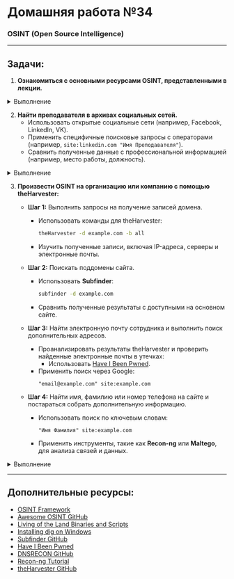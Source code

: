 # Домашняя работа №34  
### OSINT (Open Source Intelligence)

---

## Задачи:

1. **Ознакомиться с основными ресурсами OSINT, представленными в лекции.**

<details>
  <summary> Выполнение </summary>
  
В процессе изучения лекционных материалов по OSINT и работы с предложенными инструментами.

</details>

2. **Найти преподавателя в архивах социальных сетей.**
   - Использовать открытые социальные сети (например, Facebook, LinkedIn, VK).  
   - Применить специфичные поисковые запросы с операторами (например, `site:linkedin.com "Имя Преподавателя"`).  
   - Сравнить полученные данные с профессиональной информацией (например, место работы, должность).  

<details>
  <summary> Выполнение </summary>
  
В процессе

</details>

3. **Произвести OSINT на организацию или компанию с помощью theHarvester:**
    - **Шаг 1:** Выполнить запросы на получение записей домена.  
      - Использовать команды для theHarvester:  
        ```bash
        theHarvester -d example.com -b all
        ```
      - Изучить полученные записи, включая IP-адреса, серверы и электронные почты.  

    - **Шаг 2:** Поискать поддомены сайта.  
      - Использовать **Subfinder**:  
        ```bash
        subfinder -d example.com
        ```
      - Сравнить полученные результаты с доступными на основном сайте.  

    - **Шаг 3:** Найти электронную почту сотрудника и выполнить поиск дополнительных адресов.  
      - Проанализировать результаты theHarvester и проверить найденные электронные почты в утечках:  
        - Использовать [Have I Been Pwned](https://haveibeenpwned.com).  
      - Применить поиск через Google:  
        ```text
        "email@example.com" site:example.com
        ```

    - **Шаг 4:** Найти имя, фамилию или номер телефона на сайте и постараться собрать дополнительную информацию.  
      - Использовать поиск по ключевым словам:  
        ```text
        "Имя Фамилия" site:example.com
        ```
      - Применить инструменты, такие как **Recon-ng** или **Maltego**, для анализа связей и данных.  

<details>
  <summary> Выполнение </summary>
  
В процессе

</details>

---

## Дополнительные ресурсы:

- [OSINT Framework](https://osintframework.com/)  
- [Awesome OSINT GitHub](https://github.com/jivoi/awesome-osint)  
- [Living of the Land Binaries and Scripts](https://github.com/LOLBAS-Project/LOLBAS)  
- [Installing dig on Windows](http://pyatilistnik.org/installing-dig-on-windows/)  
- [Subfinder GitHub](https://github.com/projectdiscovery/subfinder)  
- [Have I Been Pwned](https://haveibeenpwned.com)  
- [DNSRECON GitHub](https://github.com/darkoperator/dnsrecon)  
- [Recon-ng Tutorial](https://hackertarget.com/recon-ng-tutorial/)  
- [theHarvester GitHub](https://github.com/laramies/theHarvester)  
